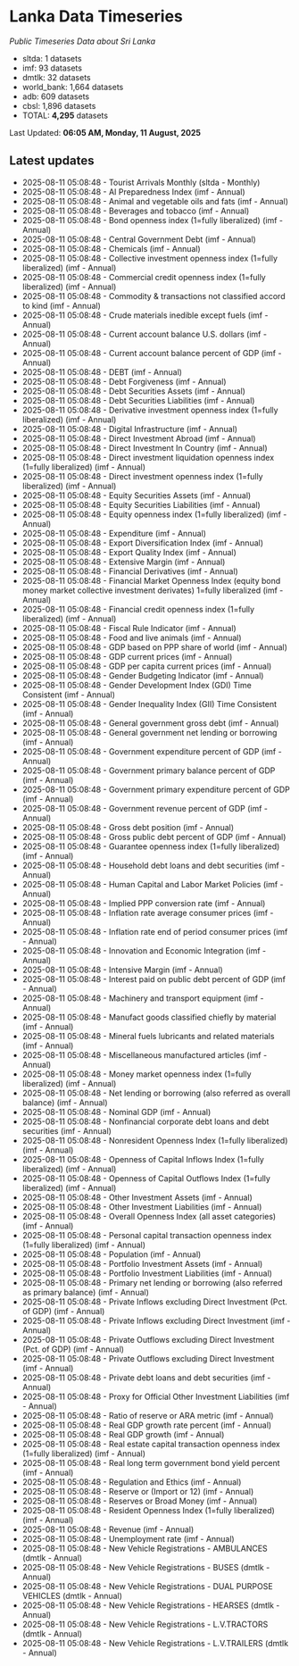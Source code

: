 # Lanka Data Timeseries
*Public Timeseries Data about Sri Lanka*

* sltda: 1 datasets
* imf: 93 datasets
* dmtlk: 32 datasets
* world_bank: 1,664 datasets
* adb: 609 datasets
* cbsl: 1,896 datasets
* TOTAL: **4,295** datasets

Last Updated: **06:05 AM, Monday, 11 August, 2025**

## Latest updates

* 2025-08-11 05:08:48 - Tourist Arrivals Monthly (sltda - Monthly)
* 2025-08-11 05:08:48 - AI Preparedness Index (imf - Annual)
* 2025-08-11 05:08:48 - Animal and vegetable oils and fats (imf - Annual)
* 2025-08-11 05:08:48 - Beverages and tobacco (imf - Annual)
* 2025-08-11 05:08:48 - Bond openness index (1=fully liberalized) (imf - Annual)
* 2025-08-11 05:08:48 - Central Government Debt (imf - Annual)
* 2025-08-11 05:08:48 - Chemicals (imf - Annual)
* 2025-08-11 05:08:48 - Collective investment openness index (1=fully liberalized) (imf - Annual)
* 2025-08-11 05:08:48 - Commercial credit openness index (1=fully liberalized) (imf - Annual)
* 2025-08-11 05:08:48 - Commodity & transactions not classified accord to kind (imf - Annual)
* 2025-08-11 05:08:48 - Crude materials inedible except fuels (imf - Annual)
* 2025-08-11 05:08:48 - Current account balance U.S. dollars (imf - Annual)
* 2025-08-11 05:08:48 - Current account balance percent of GDP (imf - Annual)
* 2025-08-11 05:08:48 - DEBT (imf - Annual)
* 2025-08-11 05:08:48 - Debt Forgiveness (imf - Annual)
* 2025-08-11 05:08:48 - Debt Securities Assets (imf - Annual)
* 2025-08-11 05:08:48 - Debt Securities Liabilities (imf - Annual)
* 2025-08-11 05:08:48 - Derivative investment openness index (1=fully liberalized) (imf - Annual)
* 2025-08-11 05:08:48 - Digital Infrastructure (imf - Annual)
* 2025-08-11 05:08:48 - Direct Investment Abroad (imf - Annual)
* 2025-08-11 05:08:48 - Direct Investment In Country (imf - Annual)
* 2025-08-11 05:08:48 - Direct investment liquidation openness index (1=fully liberalized) (imf - Annual)
* 2025-08-11 05:08:48 - Direct investment openness index (1=fully liberalized) (imf - Annual)
* 2025-08-11 05:08:48 - Equity Securities Assets (imf - Annual)
* 2025-08-11 05:08:48 - Equity Securities Liabilities (imf - Annual)
* 2025-08-11 05:08:48 - Equity openness index (1=fully liberalized) (imf - Annual)
* 2025-08-11 05:08:48 - Expenditure (imf - Annual)
* 2025-08-11 05:08:48 - Export Diversification Index (imf - Annual)
* 2025-08-11 05:08:48 - Export Quality Index (imf - Annual)
* 2025-08-11 05:08:48 - Extensive Margin (imf - Annual)
* 2025-08-11 05:08:48 - Financial Derivatives (imf - Annual)
* 2025-08-11 05:08:48 - Financial Market Openness Index (equity bond money market collective investment derivates) 1=fully liberalized (imf - Annual)
* 2025-08-11 05:08:48 - Financial credit openness index (1=fully liberalized) (imf - Annual)
* 2025-08-11 05:08:48 - Fiscal Rule Indicator (imf - Annual)
* 2025-08-11 05:08:48 - Food and live animals (imf - Annual)
* 2025-08-11 05:08:48 - GDP based on PPP share of world (imf - Annual)
* 2025-08-11 05:08:48 - GDP current prices (imf - Annual)
* 2025-08-11 05:08:48 - GDP per capita current prices (imf - Annual)
* 2025-08-11 05:08:48 - Gender Budgeting Indicator (imf - Annual)
* 2025-08-11 05:08:48 - Gender Development Index (GDI) Time Consistent (imf - Annual)
* 2025-08-11 05:08:48 - Gender Inequality Index (GII) Time Consistent (imf - Annual)
* 2025-08-11 05:08:48 - General government gross debt (imf - Annual)
* 2025-08-11 05:08:48 - General government net lending or borrowing (imf - Annual)
* 2025-08-11 05:08:48 - Government expenditure percent of GDP (imf - Annual)
* 2025-08-11 05:08:48 - Government primary balance percent of GDP (imf - Annual)
* 2025-08-11 05:08:48 - Government primary expenditure percent of GDP (imf - Annual)
* 2025-08-11 05:08:48 - Government revenue percent of GDP (imf - Annual)
* 2025-08-11 05:08:48 - Gross debt position (imf - Annual)
* 2025-08-11 05:08:48 - Gross public debt percent of GDP (imf - Annual)
* 2025-08-11 05:08:48 - Guarantee openness index (1=fully liberalized) (imf - Annual)
* 2025-08-11 05:08:48 - Household debt loans and debt securities (imf - Annual)
* 2025-08-11 05:08:48 - Human Capital and Labor Market Policies (imf - Annual)
* 2025-08-11 05:08:48 - Implied PPP conversion rate (imf - Annual)
* 2025-08-11 05:08:48 - Inflation rate average consumer prices (imf - Annual)
* 2025-08-11 05:08:48 - Inflation rate end of period consumer prices (imf - Annual)
* 2025-08-11 05:08:48 - Innovation and Economic Integration (imf - Annual)
* 2025-08-11 05:08:48 - Intensive Margin (imf - Annual)
* 2025-08-11 05:08:48 - Interest paid on public debt percent of GDP (imf - Annual)
* 2025-08-11 05:08:48 - Machinery and transport equipment (imf - Annual)
* 2025-08-11 05:08:48 - Manufact goods classified chiefly by material (imf - Annual)
* 2025-08-11 05:08:48 - Mineral fuels lubricants and related materials (imf - Annual)
* 2025-08-11 05:08:48 - Miscellaneous manufactured articles (imf - Annual)
* 2025-08-11 05:08:48 - Money market openness index (1=fully liberalized) (imf - Annual)
* 2025-08-11 05:08:48 - Net lending or borrowing (also referred as overall balance) (imf - Annual)
* 2025-08-11 05:08:48 - Nominal GDP (imf - Annual)
* 2025-08-11 05:08:48 - Nonfinancial corporate debt loans and debt securities (imf - Annual)
* 2025-08-11 05:08:48 - Nonresident Openness Index (1=fully liberalized) (imf - Annual)
* 2025-08-11 05:08:48 - Openness of Capital Inflows Index (1=fully liberalized) (imf - Annual)
* 2025-08-11 05:08:48 - Openness of Capital Outflows Index (1=fully liberalized) (imf - Annual)
* 2025-08-11 05:08:48 - Other Investment Assets (imf - Annual)
* 2025-08-11 05:08:48 - Other Investment Liabilities (imf - Annual)
* 2025-08-11 05:08:48 - Overall Openness Index (all asset categories) (imf - Annual)
* 2025-08-11 05:08:48 - Personal capital transaction openness index (1=fully liberalized) (imf - Annual)
* 2025-08-11 05:08:48 - Population (imf - Annual)
* 2025-08-11 05:08:48 - Portfolio Investment Assets (imf - Annual)
* 2025-08-11 05:08:48 - Portfolio Investment Liabilities (imf - Annual)
* 2025-08-11 05:08:48 - Primary net lending or borrowing (also referred as primary balance) (imf - Annual)
* 2025-08-11 05:08:48 - Private Inflows excluding Direct Investment (Pct. of GDP) (imf - Annual)
* 2025-08-11 05:08:48 - Private Inflows excluding Direct Investment (imf - Annual)
* 2025-08-11 05:08:48 - Private Outflows excluding Direct Investment (Pct. of GDP) (imf - Annual)
* 2025-08-11 05:08:48 - Private Outflows excluding Direct Investment (imf - Annual)
* 2025-08-11 05:08:48 - Private debt loans and debt securities (imf - Annual)
* 2025-08-11 05:08:48 - Proxy for Official Other Investment Liabilities (imf - Annual)
* 2025-08-11 05:08:48 - Ratio of reserve or ARA metric (imf - Annual)
* 2025-08-11 05:08:48 - Real GDP growth rate percent (imf - Annual)
* 2025-08-11 05:08:48 - Real GDP growth (imf - Annual)
* 2025-08-11 05:08:48 - Real estate capital transaction openness index (1=fully liberalized) (imf - Annual)
* 2025-08-11 05:08:48 - Real long term government bond yield percent (imf - Annual)
* 2025-08-11 05:08:48 - Regulation and Ethics (imf - Annual)
* 2025-08-11 05:08:48 - Reserve or (Import or 12) (imf - Annual)
* 2025-08-11 05:08:48 - Reserves or Broad Money (imf - Annual)
* 2025-08-11 05:08:48 - Resident Openness Index (1=fully liberalized) (imf - Annual)
* 2025-08-11 05:08:48 - Revenue (imf - Annual)
* 2025-08-11 05:08:48 - Unemployment rate (imf - Annual)
* 2025-08-11 05:08:48 - New Vehicle Registrations - AMBULANCES (dmtlk - Annual)
* 2025-08-11 05:08:48 - New Vehicle Registrations - BUSES (dmtlk - Annual)
* 2025-08-11 05:08:48 - New Vehicle Registrations - DUAL PURPOSE VEHICLES (dmtlk - Annual)
* 2025-08-11 05:08:48 - New Vehicle Registrations - HEARSES (dmtlk - Annual)
* 2025-08-11 05:08:48 - New Vehicle Registrations - L.V.TRACTORS (dmtlk - Annual)
* 2025-08-11 05:08:48 - New Vehicle Registrations - L.V.TRAILERS (dmtlk - Annual)